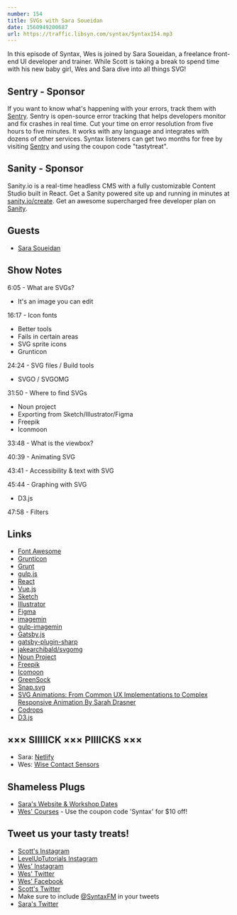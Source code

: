 ```yaml
---
number: 154
title: SVGs with Sara Soueidan
date: 1560949200687
url: https://traffic.libsyn.com/syntax/Syntax154.mp3
---
```


In this episode of Syntax, Wes is joined by Sara Soueidan, a freelance front-end UI developer and trainer. While Scott is taking a break to spend time with his new baby girl, Wes and Sara dive into all things SVG!  

## Sentry - Sponsor

If you want to know what's happening with your errors, track them with [Sentry](https://sentry.io/). Sentry is open-source error tracking that helps developers monitor and fix crashes in real time. Cut your time on error resolution from five hours to five minutes. It works with any language and integrates with dozens of other services. Syntax listeners can get two months for free by visiting [Sentry](https://sentry.io/) and using the coupon code "tastytreat".

## Sanity - Sponsor

Sanity.io is a real-time headless CMS with a fully customizable Content Studio built in React. Get a Sanity powered site up and running in minutes at [sanity.io/create](https://www.sanity.io/create). Get an awesome supercharged free developer plan on [Sanity](https://www.sanity.io/syntax).

## Guests

* [Sara Soueidan](https://twitter.com/SaraSoueidan)

## Show Notes

6:05 - What are SVGs?

* It's an image you can edit

16:17 - Icon fonts

* Better tools
* Fails in certain areas 
* SVG sprite icons 
* Grunticon

24:24 - SVG files / Build tools

* SVGO / SVGOMG

31:50 - Where to find SVGs

* Noun project
* Exporting from Sketch/Illustrator/Figma
* Freepik
* Iconmoon

33:48 - What is the viewbox? 

40:39 - Animating SVG

43:41 - Accessibility & text with SVG

45:44 - Graphing with SVG

* D3.js

47:58 - Filters

## Links
* [Font Awesome](https://fontawesome.com/)
* [Grunticon](http://www.grunticon.com/)
* [Grunt](https://gruntjs.com/)
* [gulp.js](https://gulpjs.com/)
* [React](https://reactjs.org/)
* [Vue.js](https://vuejs.org/index.html)
* [Sketch](https://www.sketch.com/)
* [Illustrator](https://www.adobe.com/products/illustrator.html)
* [Figma](https://www.figma.com/)
* [imagemin](https://github.com/imagemin/imagemin)
* [gulp-imagemin](https://www.npmjs.com/package/gulp-imagemin)
* [Gatsby.js](https://www.gatsbyjs.org/)
* [gatsby-plugin-sharp](https://www.gatsbyjs.org/packages/gatsby-plugin-sharp/)
* [jakearchibald/svgomg](https://github.com/jakearchibald/svgomg)
* [Noun Project](https://thenounproject.com/)
* [Freepik](https://www.freepik.com/)
* [Icomoon](https://icomoon.io/)
* [GreenSock](https://greensock.com/)
* [Snap.svg](http://snapsvg.io/)
* [SVG Animations: From Common UX Implementations to Complex Responsive Animation By Sarah Drasner](https://www.amazon.com/SVG-Animations-Implementations-Responsive-Animation-ebook/dp/B06XPVW2PP)
* [Codrops](https://tympanus.net/codrops/)
* [D3.js](https://d3js.org/)

## ××× SIIIIICK ××× PIIIICKS ×××
* Sara: [Netlify](https://www.netlify.com/)
* Wes: [Wise Contact Sensors](https://wisehomesolutions.com/products/door-window-sensor/)

## Shameless Plugs
* [Sara's Website & Workshop Dates](https://www.sarasoueidan.com/)
* [Wes' Courses](https://wesbos.com/courses) - Use the coupon code 'Syntax' for $10 off!

## Tweet us your tasty treats!
* [Scott's Instagram](https://www.instagram.com/stolinski/)
* [LevelUpTutorials Instagram](https://www.instagram.com/LevelUpTutorials/)
* [Wes' Instagram](https://www.instagram.com/wesbos/)
* [Wes' Twitter](https://twitter.com/wesbos)
* [Wes' Facebook](https://www.facebook.com/wesbos.developer)
* [Scott's Twitter](https://twitter.com/stolinski)
* Make sure to include [@SyntaxFM](https://twitter.com/SyntaxFM) in your tweets
* [Sara's Twitter](https://twitter.com/SaraSoueidan)
